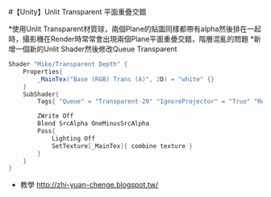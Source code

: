 #【Unity】Unlit Transparent 平面重疊交錯


*使用Unlit Transparent材質球，兩個Plane的貼圖同樣都帶有alpha然後排在一起時，攝影機在Render時常常會出現兩個Plane平面重疊交錯，階層混亂的問題
*新增一個新的Unlit Shader然後修改Queue Transparent

```c#
Shader "Mike/Transparent Depth" {
	Properties{
		_MainTex("Base (RGB) Trans (A)", 2D) = "white" {}
	}
	SubShader{
		Tags{ "Queue" = "Transparent-20" "IgnoreProjector" = "True" "RenderType" = "Transparent" }

		ZWrite Off
		Blend SrcAlpha OneMinusSrcAlpha
		Pass{
			Lighting Off
			SetTexture[_MainTex]{ combine texture }
		}
	}
}
```
* 教學
<http://zhi-yuan-chenge.blogspot.tw/>